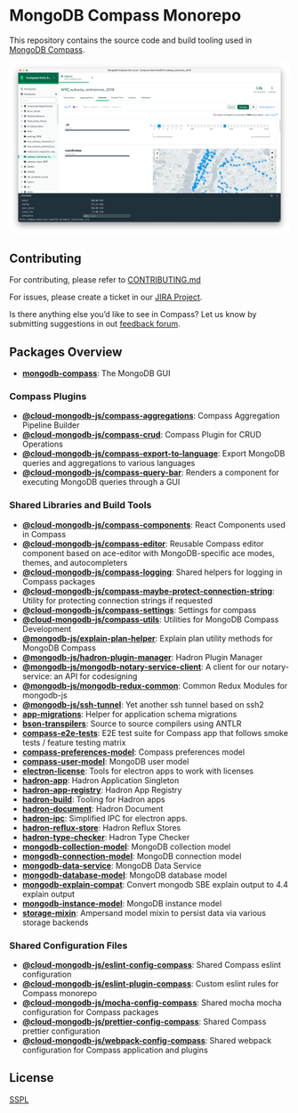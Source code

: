 # MongoDB Compass Monorepo

This repository contains the source code and build tooling used in [MongoDB Compass](https://www.mongodb.com/products/compass).

![Aggregation Pipeline Builder Tab in Compass](packages/compass/compass-screenshot.png)

## Contributing

For contributing, please refer to [CONTRIBUTING.md](CONTRIBUTING.md)

For issues, please create a ticket in our [JIRA Project](https://jira.mongodb.org/browse/COMPASS).

Is there anything else you’d like to see in Compass? Let us know by submitting suggestions in out [feedback forum](https://feedback.mongodb.com/forums/924283-compass).

## Packages Overview

- [**mongodb-compass**](packages/compass): The MongoDB GUI

### Compass Plugins

- [**@cloud-mongodb-js/compass-aggregations**](packages/compass-aggregations): Compass Aggregation Pipeline Builder
- [**@cloud-mongodb-js/compass-crud**](packages/compass-crud): Compass Plugin for CRUD Operations
- [**@cloud-mongodb-js/compass-export-to-language**](packages/compass-export-to-language): Export MongoDB queries and aggregations to various languages
- [**@cloud-mongodb-js/compass-query-bar**](packages/compass-query-bar): Renders a component for executing MongoDB queries through a GUI

### Shared Libraries and Build Tools

- [**@cloud-mongodb-js/compass-components**](packages/compass-components): React Components used in Compass
- [**@cloud-mongodb-js/compass-editor**](packages/compass-editor): Reusable Compass editor component based on ace-editor with MongoDB-specific ace modes, themes, and autocompleters
- [**@cloud-mongodb-js/compass-logging**](packages/compass-logging): Shared helpers for logging in Compass packages
- [**@cloud-mongodb-js/compass-maybe-protect-connection-string**](packages/compass-maybe-protect-connection-string): Utility for protecting connection strings if requested
- [**@cloud-mongodb-js/compass-settings**](packages/compass-settings): Settings for compass
- [**@cloud-mongodb-js/compass-utils**](packages/compass-utils): Utilities for MongoDB Compass Development
- [**@mongodb-js/explain-plan-helper**](packages/explain-plan-helper): Explain plan utility methods for MongoDB Compass
- [**@mongodb-js/hadron-plugin-manager**](packages/hadron-plugin-manager): Hadron Plugin Manager
- [**@mongodb-js/mongodb-notary-service-client**](packages/notary-service-client): A client for our notary-service: an API for codesigning
- [**@mongodb-js/mongodb-redux-common**](packages/redux-common): Common Redux Modules for mongodb-js
- [**@mongodb-js/ssh-tunnel**](packages/ssh-tunnel): Yet another ssh tunnel based on ssh2
- [**app-migrations**](packages/app-migrations): Helper for application schema migrations
- [**bson-transpilers**](packages/bson-transpilers): Source to source compilers using ANTLR
- [**compass-e2e-tests**](packages/compass-e2e-tests): E2E test suite for Compass app that follows smoke tests / feature testing matrix
- [**compass-preferences-model**](packages/compass-preferences-model): Compass preferences model
- [**compass-user-model**](packages/compass-user-model): MongoDB user model
- [**electron-license**](packages/electron-license): Tools for electron apps to work with licenses
- [**hadron-app**](packages/hadron-app): Hadron Application Singleton
- [**hadron-app-registry**](packages/hadron-app-registry): Hadron App Registry
- [**hadron-build**](packages/hadron-build): Tooling for Hadron apps
- [**hadron-document**](packages/hadron-document): Hadron Document
- [**hadron-ipc**](packages/hadron-ipc): Simplified IPC for electron apps.
- [**hadron-reflux-store**](packages/reflux-store): Hadron Reflux Stores
- [**hadron-type-checker**](packages/hadron-type-checker): Hadron Type Checker
- [**mongodb-collection-model**](packages/collection-model): MongoDB collection model
- [**mongodb-connection-model**](packages/connection-model): MongoDB connection model
- [**mongodb-data-service**](packages/data-service): MongoDB Data Service
- [**mongodb-database-model**](packages/database-model): MongoDB database model
- [**mongodb-explain-compat**](packages/mongodb-explain-compat): Convert mongodb SBE explain output to 4.4 explain output
- [**mongodb-instance-model**](packages/instance-model): MongoDB instance model
- [**storage-mixin**](packages/storage-mixin): Ampersand model mixin to persist data via various storage backends

### Shared Configuration Files

- [**@cloud-mongodb-js/eslint-config-compass**](configs/eslint-config-compass): Shared Compass eslint configuration
- [**@cloud-mongodb-js/eslint-plugin-compass**](configs/eslint-plugin-compass): Custom eslint rules for Compass monorepo
- [**@cloud-mongodb-js/mocha-config-compass**](configs/mocha-config-compass): Shared mocha mocha configuration for Compass packages
- [**@cloud-mongodb-js/prettier-config-compass**](configs/prettier-config-compass): Shared Compass prettier configuration
- [**@cloud-mongodb-js/webpack-config-compass**](configs/webpack-config-compass): Shared webpack configuration for Compass application and plugins

## License

[SSPL](LICENSE)
